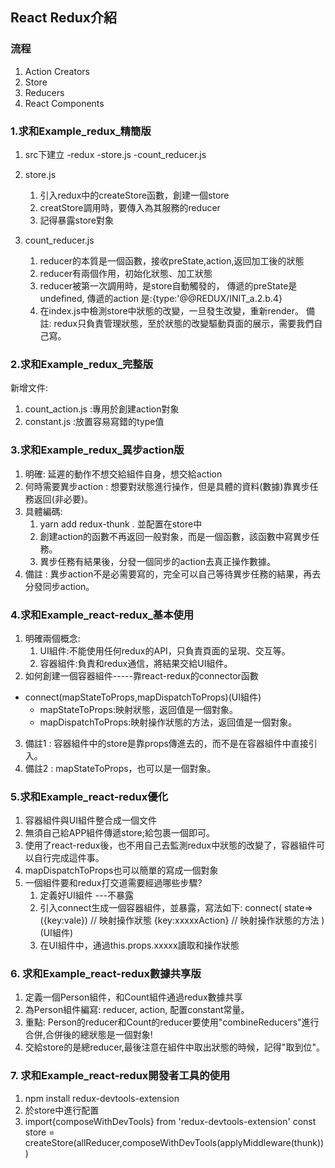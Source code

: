 ## React Redux介紹

### 流程
1. Action Creators
2. Store 
3. Reducers
4. React Components


### 1.求和Example_redux_精簡版
1. src下建立
    -redux
        -store.js
        -count_reducer.js
        
2. store.js
    1. 引入redux中的createStore函數，創建一個store
    2. creatStore調用時，要傳入為其服務的reducer
    3. 記得暴露store對象

3. count_reducer.js
    1. reducer的本質是一個函數，接收preState,action,返回加工後的狀態
    2. reducer有兩個作用，初始化狀態、加工狀態
    3. reducer被第一次調用時，是store自動觸發的，
        傳遞的preState是undefined,
        傳遞的action 是:{type:'@@REDUX/INIT_a.2.b.4}
    4. 在index.js中檢測store中狀態的改變，一旦發生改變，重新render<App/>。
       備註: redux只負責管理狀態，至於狀態的改變驅動頁面的展示，需要我們自己寫。

### 2.求和Example_redux_完整版
新增文件:
1. count_action.js :專用於創建action對象
2. constant.js     :放置容易寫錯的type值 

### 3.求和Example_redux_異步action版
1. 明確: 延遲的動作不想交給組件自身，想交給action
2. 何時需要異步action : 想要對狀態進行操作，但是具體的資料(數據)靠異步任務返回(非必要)。
3. 具體編碼:
    1. yarn add redux-thunk . 並配置在store中
    2. 創建action的函數不再返回一般對象，而是一個函數，該函數中寫異步任務。
    3. 異步任務有結果後，分發一個同步的action去真正操作數據。
4. 備註 : 異步action不是必需要寫的，完全可以自己等待異步任務的結果，再去分發同步action。


### 4.求和Example_react-redux_基本使用
1. 明確兩個概念:
    1. UI組件:不能使用任何redux的API，只負責頁面的呈現、交互等。
    2. 容器組件:負責和redux通信，將結果交給UI組件。
2. 如何創建一個容器組件-----靠react-redux的connector函數
- connect(mapStateToProps,mapDispatchToProps)(UI組件)
    - mapStateToProps:映射狀態，返回值是一個對象。
    - mapDispatchToProps:映射操作狀態的方法，返回值是一個對象。
3. 備註1 : 容器組件中的store是靠props傳進去的，而不是在容器組件中直接引入。
4. 備註2 : mapStateToProps，也可以是一個對象。


### 5.求和Example_react-redux優化
1. 容器組件與UI組件整合成一個文件
2. 無須自己給APP組件傳遞store;給<App/>包裹一個<Provider store={store}>即可。
3. 使用了react-redux後，也不用自己去監測redux中狀態的改變了，容器組件可以自行完成這件事。
4. mapDispatchToProps也可以簡單的寫成一個對象
5. 一個組件要和redux打交道需要經過哪些步驟?
    1. 定義好UI組件 ---不暴露
    2. 引入connect生成一個容器組件，並暴露，寫法如下:
        connect(
            state=>({key:vale}) // 映射操作狀態
            {key:xxxxxAction}  // 映射操作狀態的方法
        )(UI組件)
    3. 在UI組件中，通過this.props.xxxxx讀取和操作狀態


### 6. 求和Example_react-redux數據共享版
1. 定義一個Person組件，和Count組件通過redux數據共享
2. 為Person組件編寫: reducer, action, 配置constant常量。
3. 重點: Person的reducer和Count的reducer要使用"combineReducers"進行合併,合併後的總狀態是一個對象!
4. 交給store的是總reducer,最後注意在組件中取出狀態的時候，記得"取到位"。

### 7. 求和Example_react-redux開發者工具的使用
1. npm install redux-devtools-extension
2. 於store中進行配置
3.  import{composeWithDevTools} from 'redux-devtools-extension'
    const store =  createStore(allReducer,composeWithDevTools(applyMiddleware(thunk)))
